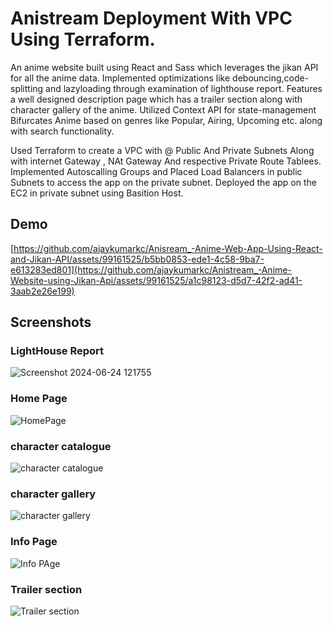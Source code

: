 # Anistream Deployment With VPC Using Terraform.

An anime website built using React and Sass which leverages the jikan API for all the anime data.
Implemented optimizations like debouncing,code-splitting and lazyloading through examination of lighthouse report.
            Features a well designed description page which has a trailer section along with character gallery of the anime.
            Utilized Context API for state-management
            Bifurcates Anime based on genres like Popular, Airing, Upcoming etc. along with search functionality.

Used Terraform to create a VPC with @ Public And Private Subnets Along with internet Gateway , NAt Gateway And respective Private Route Tablees.
Implemented Autoscalling Groups and Placed Load Balancers in public Subnets to access the app on the private subnet.
Deployed the app on the EC2 in private subnet using Basition Host.


## Demo

[https://github.com/ajaykumarkc/Anisream_-Anime-Web-App-Using-React-and-Jikan-API/assets/99161525/b5bb0853-ede1-4c58-9ba7-e613283ed801](https://github.com/ajaykumarkc/Anistream_-Anime-Website-using-Jikan-Api/assets/99161525/a1c98123-d5d7-42f2-ad41-3aab2e26e199)



## Screenshots

### LightHouse Report
![Screenshot 2024-06-24 121755](https://github.com/ajaykumarkc/Anistream_-Anime-Website-using-Jikan-Api/assets/99161525/937d4e03-fb1f-429f-b1fb-8d520eff6958)

### Home Page
![HomePage](https://github.com/ajaykumarkc/Anistream_-Anime-Website-using-Jikan-Api/assets/99161525/8e9c8418-1f6f-4788-a178-0e880410a428)

### character catalogue
![character catalogue](https://github.com/ajaykumarkc/Anistream_-Anime-Website-using-Jikan-Api/assets/99161525/807fbc0a-59ea-421a-b041-4bd4556b023f)

### character gallery
![character gallery](https://github.com/ajaykumarkc/Anistream_-Anime-Website-using-Jikan-Api/assets/99161525/3f84b151-e255-4c91-bf4a-76af38593e89)

### Info Page
![Info PAge](https://github.com/ajaykumarkc/Anistream_-Anime-Website-using-Jikan-Api/assets/99161525/9bb390ff-c22e-499f-8fe9-b2e1f6ae6e7e)

### Trailer section
![Trailer section](https://github.com/ajaykumarkc/Anistream_-Anime-Website-using-Jikan-Api/assets/99161525/ec297d08-d5ce-46c5-a3b2-195542d8beb7)






